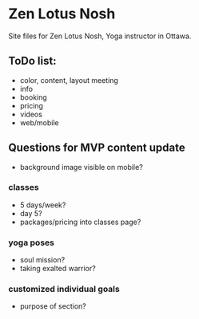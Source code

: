 # Zen Lotus Nosh

Site files for Zen Lotus Nosh, Yoga instructor in Ottawa.

## ToDo list:
- color, content, layout meeting
- info
- booking
- pricing
- videos
- web/mobile

## Questions for MVP content update
- background image visible on mobile?

### classes
- 5 days/week?
- day 5?
- packages/pricing into classes page?

### yoga poses
- soul mission? 
- taking exalted warrior?

### customized individual goals
- purpose of section?